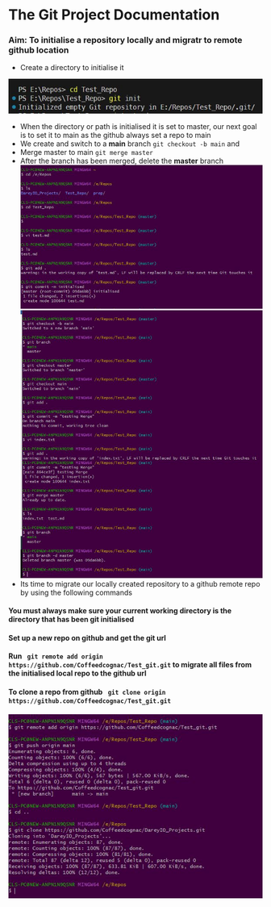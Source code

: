 # The Git Project Documentation #
### Aim: To initialise a repository locally and migratr to remote github location
+ Create a directory to initialise it 
  
![initialise Repo](/git_prjct/git_init.JPG)
+ When the  directory or path is initialised it is set to master, our next goal is to set it to main as the github always set a repo to main
+ We create and switch to a **main** branch `git checkout -b main` and 
+ Merge master to main `git merge master`
+ After the branch has been merged, delete the **master** branch
![merging branches](/git_prjct/first.JPG)
![merging branches 2](/git_prjct/2nd.JPG)
+ Its time to migrate our locally created repository  to a github remote repo by using the following commands
 #### You must always make sure your current working directory is the directory that has been git initialised
 #### Set up a new repo on github and get the git url
 #### Run ` git remote add origin https://github.com/Coffeedcognac/Test_git.git` to migrate all files from the initialised local repo to the github url
 #### To clone a repo from github ` git clone origin https://github.com/Coffeedcognac/Test_git.git` ###
  ![merging branches 2](/git_prjct/3rd.JPG)
